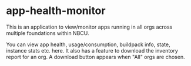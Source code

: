 # app-health-monitor

This is an application to view/monitor apps running in all orgs across multiple foundations within NBCU.

You can view app health, usage/consumption, buildpack info, state, instance stats etc. here. It also has a feature to download the inventory report for an org.
A download button appears when "All" orgs are chosen.
